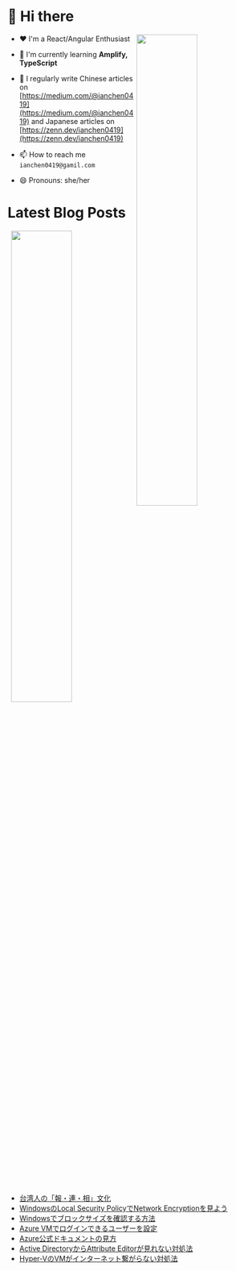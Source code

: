 # 👋 Hi there

<p><img align="right" width="49%" src="https://github-readme-stats.vercel.app/api/top-langs?username=ianchen0419&show_icons=true&locale=en&layout=compact&count_private=false"/></p>


- ❤️ I'm a React/Angular Enthusiast

- 🌱 I'm currently learning **Amplify, TypeScript**

- 📝 I regularly write Chinese articles on [https://medium.com/@ianchen0419](https://medium.com/@ianchen0419) and Japanese articles on [https://zenn.dev/ianchen0419](https://zenn.dev/ianchen0419)

- 📫 How to reach me `ianchen0419@gamil.com`

- 😄 Pronouns: she/her 

# Latest Blog Posts

<p><img align="right" width="49%" src="https://github-readme-stats.vercel.app/api?username=ianchen0419&show_icons=true"/></p>

<!-- BLOG-POST-LIST:START -->
- [台湾人の「報・連・相」文化](https://zenn.dev/ianchen0419/articles/b56e998339888a)
- [WindowsのLocal Security PolicyでNetwork Encryptionを見よう](https://zenn.dev/ianchen0419/articles/2c8955fb743b4b)
- [Windowsでブロックサイズを確認する方法](https://zenn.dev/ianchen0419/articles/189b6fd73cc0df)
- [Azure VMでログインできるユーザーを設定](https://zenn.dev/ianchen0419/articles/d96abe8e80e904)
- [Azure公式ドキュメントの見方](https://zenn.dev/ianchen0419/articles/6ea64e9bfe0361)
- [Active DirectoryからAttribute Editorが見れない対処法](https://zenn.dev/ianchen0419/articles/14cd7b2cb6de74)
- [Hyper-VのVMがインターネット繋がらない対処法](https://zenn.dev/ianchen0419/articles/e91db99c41da23)
<!-- BLOG-POST-LIST:END -->
